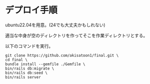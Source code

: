 # デプロイ手順

ubuntu22.04を用意。(24でも大丈夫かもしれない)
  
適当な中身が空のディレクトリを作ってそこを作業ディレクトリとする。
  
以下のコマンドを実行。
```
git clone https://github.com/akisatoon1/final.git \
cd final \
bundle install --gemfile ./Gemfile \
bin/rails db:migrate \
bin/rails db:seed \
bin/rails server
```
